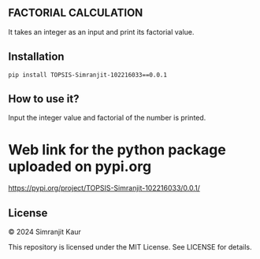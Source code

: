 ## FACTORIAL CALCULATION

It takes an integer as an input and print its factorial value.

## Installation
```pip install TOPSIS-Simranjit-102216033==0.0.1```

## How to use it?
Input the integer value and factorial of the number is printed.

# Web link for the python package uploaded on  pypi.org 
https://pypi.org/project/TOPSIS-Simranjit-102216033/0.0.1/


## License 
© 2024 Simranjit Kaur

This repository is licensed under the MIT License.
See LICENSE for details.


